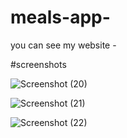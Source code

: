 # meals-app-


you can see my website -



#screenshots


![Screenshot (20)](https://github.com/Ankitapathak263/meals-app-/assets/73652228/e3b7eace-3628-47c2-80ea-cdff5acdbef9)

![Screenshot (21)](https://github.com/Ankitapathak263/meals-app-/assets/73652228/bf25b475-fcde-4bbd-a538-83c46c19bac9)

![Screenshot (22)](https://github.com/Ankitapathak263/meals-app-/assets/73652228/0303adbc-e8ca-4a81-9dc8-5bd2330e2eea)
